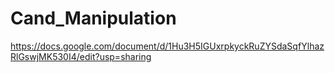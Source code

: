 # Cand_Manipulation
https://docs.google.com/document/d/1Hu3H5IGUxrpkyckRuZYSdaSqfYlhazRlGswjMK530I4/edit?usp=sharing
